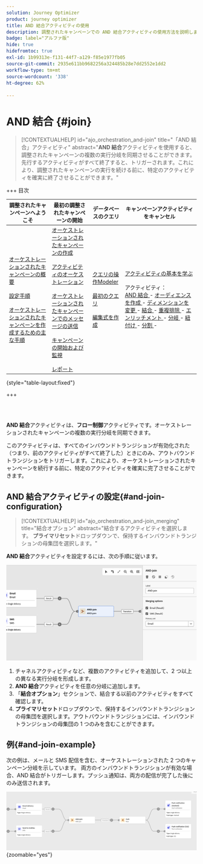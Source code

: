 ```yaml
---
solution: Journey Optimizer
product: journey optimizer
title: AND 結合アクティビティの使用
description: 調整されたキャンペーンでの AND 結合アクティビティの使用方法を説明します
badge: label="アルファ版"
hide: true
hidefromtoc: true
exl-id: 1b99313e-f131-44f7-a129-f85e1977fb05
source-git-commit: 2935e611bb9682256a324485b28e7dd2552e1dd2
workflow-type: tm+mt
source-wordcount: '338'
ht-degree: 62%

---
```


# AND 結合 {#join}

>[!CONTEXTUALHELP]
>id="ajo_orchestration_and-join"
>title="「AND 結合」アクティビティ"
>abstract="**AND 結合**&#x200B;アクティビティを使用すると、調整されたキャンペーンの複数の実行分岐を同期させることができます。先行するアクティビティがすべて終了すると、トリガーされます。これにより、調整されたキャンペーンの実行を続ける前に、特定のアクティビティを確実に終了させることができます。"

+++ 目次

| 調整されたキャンペーンへようこそ | 最初の調整されたキャンペーンの開始 | データベースのクエリ | キャンペーンアクティビティをキャンセル |
|---|---|---|---|
| [ オーケストレーションされたキャンペーンの概要 ](gs-orchestrated-campaigns.md)<br/><br/>[ 設定手順 ](configuration-steps.md)<br/><br/>[ オーケストレーションされたキャンペーンを作成するための主な手順 ](gs-campaign-creation.md) | [ オーケストレーションされたキャンペーンの作成 ](create-orchestrated-campaign.md)<br/><br/>[ アクティビティのオーケストレーション ](orchestrate-activities.md)<br/><br/>[ オーケストレーションされたキャンペーンでのメッセージの送信 ](send-messages.md)<br/><br/>[ キャンペーンの開始および監視 ](start-monitor-campaigns.md)<br/><br/>[ レポート ](reporting-campaigns.md) | [ クエリの操作Modeler](orchestrated-query-modeler.md)<br/><br/>[ 最初のクエリ ](build-query.md)<br/><br/>[ 編集式を作成 ](edit-expressions.md) | [ アクティビティの基本を学ぶ ](activities/about-activities.md)<br/><br/> アクティビティ：<br/>[AND 結合 ](activities/and-join.md) - [ オーディエンスを作成 ](activities/build-audience.md) - [ ディメンションを変更 ](activities/change-dimension.md) - [ 結合 ](activities/combine.md) - [ 重複排除 ](activities/deduplication.md) - [ エンリッチメント ](activities/enrichment.md) - [ 分岐 ](activities/fork.md) - [ 紐付け ](activities/reconciliation.md) - [ 分割 ](activities/split.md) [ ](activities/wait.md) - |

{style="table-layout:fixed"}

+++

<br/><br/>

**AND 結合**&#x200B;アクティビティは、**フロー制御**&#x200B;アクティビティです。オーケストレーションされたキャンペーンの複数の実行分岐を同期できます。

このアクティビティは、すべてのインバウンドトランジションが有効化された（つまり、前のアクティビティがすべて終了した）ときにのみ、アウトバウンドトランジションをトリガーします。これにより、オーケストレーションされたキャンペーンを続行する前に、特定のアクティビティを確実に完了させることができます。

## AND 結合アクティビティの設定{#and-join-configuration}

>[!CONTEXTUALHELP]
>id="ajo_orchestration_and-join_merging"
>title="結合オプション"
>abstract="結合するアクティビティを選択します。 **プライマリセット**&#x200B;ドロップダウンで、保持するインバウンドトランジションの母集団を選択します。"

**AND 結合**&#x200B;アクティビティを設定するには、次の手順に従います。

![](../assets/workflow-andjoin.png)

1. チャネルアクティビティなど、複数のアクティビティを追加して、2 つ以上の異なる実行分岐を形成します。
1. **AND 結合**&#x200B;アクティビティを任意の分岐に追加します。
1. 「**結合オプション**」セクションで、結合する以前のアクティビティをすべて確認します。
1. **プライマリセット**&#x200B;ドロップダウンで、保持するインバウンドトランジションの母集団を選択します。アウトバウンドトランジションには、インバウンドトランジションの母集団の 1 つのみを含むことができます。

## 例{#and-join-example}

次の例は、メールと SMS 配信を含む、オーケストレーションされた 2 つのキャンペーン分岐を示しています。 両方のインバウンドトランジションが有効な場合、AND 結合がトリガーします。プッシュ通知は、両方の配信が完了した後にのみ送信されます。

![](../assets/workflow-andjoin-example.png){zoomable="yes"}
